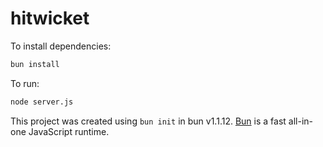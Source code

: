 # hitwicket

To install dependencies:

```bash
bun install
```

To run:

```bash
node server.js
```

This project was created using `bun init` in bun v1.1.12. [Bun](https://bun.sh) is a fast all-in-one JavaScript runtime.
